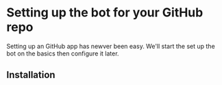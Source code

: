 # Setting up the bot for your GitHub repo

Setting up an GitHub app has newver been easy. We'll start the set up the bot on the basics then configure it later.

## Installation